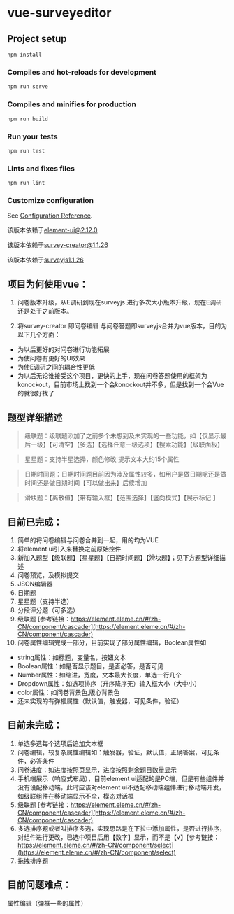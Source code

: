# vue-surveyeditor

## Project setup
```
npm install
```

### Compiles and hot-reloads for development
```
npm run serve
```

### Compiles and minifies for production
```
npm run build
```

### Run your tests
```
npm run test
```

### Lints and fixes files
```
npm run lint
```

### Customize configuration
See [Configuration Reference](https://cli.vuejs.org/config/).

该版本依赖于[element-ui@2.12.0](https://element.eleme.cn/#/zh-CN)

该版本依赖于[survey-creator@1.1.26](https://github.com/surveyjs/survey-creator)

该版本依赖于[surveyjs1.1.26](https://github.com/surveyjs/survey-library)

## 项目为何使用vue：
1. 问卷版本升级，从E调研到现在surveyjs 进行多次大小版本升级，现在E调研还是处于之前版本。

2. 将survey-creator 即问卷编辑 与问卷答题即surveyjs合并为vue版本，目的为以下几个方面：
  - 为以后更好的对问卷进行功能拓展
  - 为使问卷有更好的UI效果
  - 为使E调研之间的耦合性更低
  - 为以后无论谁接受这个项目，更快的上手，现在问卷答题使用的框架为konockout，目前市场上找到一个会konockout并不多，但是找到一个会Vue的就很好找了



## 题型详细描述

> 级联题：级联题添加了之前多个未想到及未实现的一些功能，如【仅显示最后一级】【可清空】【多选】【选择任意一级选项】【搜索功能】【级联面板】

> 星星题：支持半星选择，颜色修改 提示文本大约15个属性

> 日期时间题：日期时间题目前因为涉及属性较多，如用户是做日期呢还是做时间还是做日期时间【可以做出来】后续增加

> 滑块题：【离散值】【带有输入框】【范围选择】【竖向模式】【展示标记  】

## 目前已完成：
  1. 简单的将问卷编辑与问卷合并到一起，用的均为VUE
  2. 将element ui引入来替换之前原始控件
  3. 新加入题型【级联题】【星星题】【日期时间题】【滑块题】；见下方题型详细描述
  4. 问卷预览，及模拟提交
  4. JSON编辑器
  4. 日期题  
  4. 星星题（支持半选）
  4. 分段评分题（可多选）
  6. 级联题 [参考链接：https://element.eleme.cn/#/zh-CN/component/cascader](https://element.eleme.cn/#/zh-CN/component/cascader)
  5. 问卷属性编辑完成一部分，目前实现了部分属性编辑，Boolean属性如
- string属性：如标题，变量名，按钮文本
- Boolean属性：如是否显示题目，是否必答，是否可见
- Number属性：如缩进，宽度，文本最大长度，单选一行几个
- Dropdown属性：如选项排序（升序降序无）输入框大小（大中小）
- color属性：如问卷背景色,版心背景色
- 还未实现的有弹框属性（默认值，触发器，可见条件，验证）

## 目前未完成：
  1. 单选多选每个选项后追加文本框
  2. 问卷编辑，较复杂属性编辑如：触发器，验证，默认值，正确答案，可见条件，必答条件
  3. 问卷进度：如进度按照页显示，进度按照剩余题目数量显示
  4. 手机端展示（响应式布局），目前element ui适配的是PC端，但是有些组件并没有设配移动端，此时应该对element ui不适配移动端组件进行移动端开发，如级联组件在移动端显示不全，模态对话框
  6. 级联题 [参考链接：https://element.eleme.cn/#/zh-CN/component/cascader](https://element.eleme.cn/#/zh-CN/component/cascader)
  5. 多选排序题或者叫排序多选，实现思路是在下拉中添加属性，是否进行排序，对组件进行更改，已选中项目后用【数字】显示，而不是【√】[参考链接：https://element.eleme.cn/#/zh-CN/component/select](https://element.eleme.cn/#/zh-CN/component/select)
   5. 拖拽排序题

## 目前问题难点：
  属性编辑（弹框一些的属性）